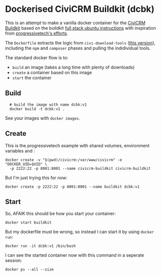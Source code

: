 # Dockerised CiviCRM Buildkit (dcbk)

This is an attempt to make a vanilla docker container for the
[CiviCRM Buildkit](https://github.com/civicrm/civicrm-buildkit)
based on the buildkit
[full stack ubuntu instructions](https://github.com/civicrm/civicrm-buildkit/blob/master/doc/download-ubuntu.md)
with inspiration from
[progressivetech's efforts](https://github.com/progressivetech/docker-civicrm-buildkit).

The `Dockerfile` extracts the logic from `civi-download-tools`
([this version](https://github.com/civicrm/civicrm-buildkit/blob/7641b2ae6109225b24fb7e25f68d57a8f8493e29/bin/civi-download-tools)),
including the `npm` and `composer` phases and pulling the indidividual tools.

The standard docker flow is to:

* `build` an image (takes a long time with plenty of downloads)
* `create` a container based on this image
* `start` the container

## Build

      # build the image with name dcbk:v1
      docker build -t dcbk:v1 .

See your images with `docker images`.


## Create

This is the progressivetech example with shared volumes, environment variables and :

    docker create -v "$(pwd)/civicrm:/var/www/civicrm" -e "DOCKER_UID=$UID" \
      -p 2222:22 -p 8001:8001 --name civicrm-buildkit civicrm-buildkit

But I'm just trying this for now:

    docker create -p 2222:22 -p 8001:8001 --name buildkit dcbk:v1



## Start

So, AFAIK this should be how you start your container:

    docker start buildkit

But my dockerfile must be wrong, so instead I can start it by using `docker run`:

    docker run -it dcbk:v1 /bin/bash

I can see the started container now with this command in a seperate session:

    docker ps --all --size


